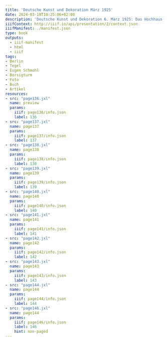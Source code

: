 ```yaml
---
title: 'Deutsche Kunst und Dekoration März 1925'
date: 2024-03-10T18:25:06+02:00
description: 'Deutsche Kunst und Dekoration 6. März 1925: Das Hochhaus der Borsigwerke in Tegel'
iiifContext: http://iiif.io/api/presentation/2/context.json
iiifManifest: ./manifest.json
type: book
outputs:
  - iiif-manifest
  - html
  - iiif
tags:
- Berlin
- Tegel
- Eugen Schmohl
- Borsigturm
- Foto
- Buch
- Artikel
resources:
- src: "page136.jxl"
  name: preview
  params:
    iiif: page136/info.json
    label: 136
- src: "page137.jxl"
  name: page137
  params:
    iiif: page137/info.json
    label: 137
- src: "page138.jxl"
  name: page138
  params:
    iiif: page138/info.json
    label: 138
- src: "page139.jxl"
  name: page139
  params:
    iiif: page139/info.json
    label: 139
- src: "page140.jxl"
  name: page140
  params:
    iiif: page140/info.json
    label: 140
- src: "page141.jxl"
  name: page141
  params:
    iiif: page141/info.json
    label: 141
- src: "page142.jxl"
  name: page142
  params:
    iiif: page142/info.json
    label: 142
- src: "page143.jxl"
  name: page143
  params:
    iiif: page143/info.json
    label: 143
- src: "page144.jxl"
  name: page144
  params:
    iiif: page144/info.json
    label: 144
- src: "page146.jxl"
  name: page144
  params:
    iiif: page146/info.json
    label: 146
    hint: non-paged
---
```

